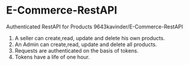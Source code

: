 # E-Commerce-RestAPI
Authenticated RestAPI for Products
9643kavinder/E-Commerce-RestAPI
1. A seller can create,read, update and delete his own products.
2. An Admin can create,read, update and delete all products.
3. Requests are authenticated on the basis of tokens.
4. Tokens have a life of one hour.
